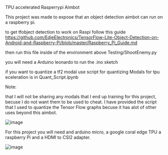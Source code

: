 TPU accelerated Rasperrypi Aimbot

This project was made to expose that an object detection aimbot can run on a raspberry pi.

to get tfobject detection to work on Raspi follow this guide
https://github.com/EdjeElectronics/TensorFlow-Lite-Object-Detection-on-Android-and-Raspberry-Pi/blob/master/Raspberry_Pi_Guide.md

then run this file inside of the environment above Testing/ShootEnemy.py

you will need a Arduino leonardo to run the .ino sketch

if you want to quantize a tf2 modal use
script for quantizing Modals for tpu eceleration is in Quant_Script.ipynb


Note:

that I will not be sharing any modals that I end up training for this project, becuse I do not want them to be used to cheat. I have provided the script that I used
to quantize the Tensor Flow graphs becuse it has alot of other uses beyond this aimbot.

![image](https://user-images.githubusercontent.com/84061212/128445701-0983c2fa-cfbb-4f09-8971-62a897320144.png)

For this project you will need and arduino micro, a google coral edge TPU a raspberry Pi and a HDMI to CSI2 adapter. 

![image](https://user-images.githubusercontent.com/84061212/128445781-20273b06-7070-4073-a00b-309a82efd0be.png)



